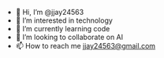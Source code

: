 - 👋 Hi, I’m @jjay24563
- 👀 I’m interested in technology
- 🌱 I’m currently learning code
- 💞️ I’m looking to collaborate on AI
- 📫 How to reach me jjay24563@gmail.com

<!---
jjay24563/jjay24563 is a ✨ special ✨ repository because its `README.md` (this file) appears on your GitHub profile.
You can click the Preview link to take a look at your changes.
--->
